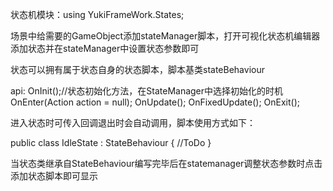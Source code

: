 状态机模块：using YukiFrameWork.States;

场景中给需要的GameObject添加stateManager脚本，打开可视化状态机编辑器添加状态并在stateManager中设置状态参数即可

状态可以拥有属于状态自身的状态脚本，脚本基类stateBehaviour

api:
        OnInit();//状态初始化方法，在StateManager中选择初始化的时机
        OnEnter(Action action = null);
        OnUpdate(); 
        OnFixedUpdate();
        OnExit();

进入状态时可传入回调退出时会自动调用，脚本使用方式如下：

public class IdleState : StateBehaviour
{
    //ToDo
}

当状态类继承自StateBehaviour编写完毕后在statemanager调整状态参数时点击添加状态脚本即可显示